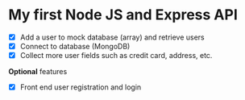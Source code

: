 # My first Node JS and Express API
* [x] Add a user to mock database (array) and retrieve users
* [x] Connect to database (MongoDB)
* [x] Collect more user fields such as credit card, address, etc.

**Optional** features
* [x] Front end user registration and login
